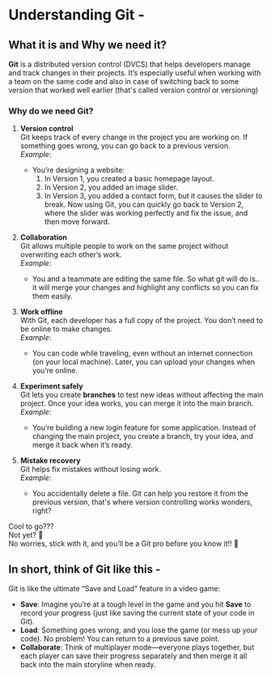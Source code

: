 # **Understanding Git -** 
## **What it is and Why we need it?**

**Git** is a distributed version control (DVCS) that helps developers manage and track changes in their projects. It’s especially useful when working with a team on the same code and also in case of switching back to some version that worked well earlier (that's called version control or versioning)


### **Why do we need Git?**

1. **Version control**  
   Git keeps track of every change in the project you are working on. If something goes wrong, you can go back to a previous version.  
   *Example*:
   - You’re designing a website:  
     1. In Version 1, you created a basic homepage layout.  
     2. In Version 2, you added an image slider.
     3. In Version 3, you added a contact form, but it causes the slider to break.
   Now using Git, you can quickly go back to Version 2, where the slider was working perfectly and fix the issue, and then move forward.

2. **Collaboration**  
   Git allows multiple people to work on the same project without overwriting each other’s work.  
   *Example*:  
   - You and a teammate are editing the same file. So what git will do is.. it will merge your changes and highlight any conflicts so you can fix them easily.

3. **Work offline**  
   With Git, each developer has a full copy of the project. You don’t need to be online to make changes.  
   *Example*:  
   - You can code while traveling, even without an internet connection (on your local machine). Later, you can upload your changes when you’re online.

5. **Experiment safely**  
   Git lets you create **branches** to test new ideas without affecting the main project. Once your idea works, you can merge it into the main branch.  
   *Example*:  
   - You’re building a new login feature for some application. Instead of changing the main project, you create a branch, try your idea, and merge it back when it’s ready.

6. **Mistake recovery**  
   Git helps fix mistakes without losing work.  
   *Example*:  
   - You accidentally delete a file. Git can help you restore it from the previous version, that's where version controlling works wonders, right?

Cool to go???  
Not yet? 🧐  
No worries, stick with it, and you’ll be a Git pro before you know it!! 💯  

## **In short, think of Git like this -**  
Git is like the ultimate “Save and Load” feature in a video game:  
- **Save**: Imagine you’re at a tough level in the game and you hit **Save** to record your progress (just like saving the current state of your code in Git).   
- **Load**: Something goes wrong, and you lose the game (or mess up your code). No problem! You can return to a previous save point.  
- **Collaborate**: Think of multiplayer mode—everyone plays together, but each player can save their progress separately and then merge it all back into the main storyline when ready.
